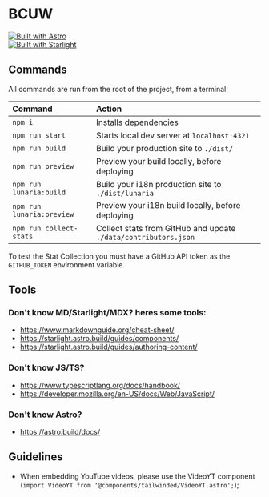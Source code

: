 # BCUW
[![Built with Astro](https://astro.badg.es/v2/built-with-astro/tiny.svg)](https://astro.build)  
[![Built with Starlight](https://astro.badg.es/v2/built-with-starlight/tiny.svg)](https://starlight.astro.build)


## Commands

All commands are run from the root of the project, from a terminal:

| Command        | Action                                       |
| :------------- | :------------------------------------------- |
| `npm i`       | Installs dependencies                        |
| `npm run start`   | Starts local dev server at `localhost:4321`  |
| `npm run build`   | Build your production site to `./dist/`      |
| `npm run preview` | Preview your build locally, before deploying |
| `npm run lunaria:build` | Build your i18n production site to `./dist/lunaria` |
| `npm run lunaria:preview` | Preview your i18n build locally, before deploying |
| `npm run collect-stats` | Collect stats from GitHub and update `./data/contributors.json` |

To test the Stat Collection you must have a GitHub API token as the `GITHUB_TOKEN` environment variable.

## Tools
### Don't know MD/Starlight/MDX? heres some tools:
- https://www.markdownguide.org/cheat-sheet/
- https://starlight.astro.build/guides/components/
- https://starlight.astro.build/guides/authoring-content/

### Don't know JS/TS?
- https://www.typescriptlang.org/docs/handbook/
- https://developer.mozilla.org/en-US/docs/Web/JavaScript/

### Don't know Astro?
- https://astro.build/docs/

## Guidelines
- When embedding YouTube videos, please use the VideoYT component (`import VideoYT from '@components/tailwinded/VideoYT.astro';`);